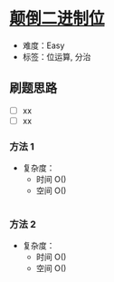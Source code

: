 # [颠倒二进制位](https://leetcode-cn.com/problems/reverse-bits/)

- 难度：Easy
- 标签：位运算, 分治

## 刷题思路

- [ ] xx
- [ ] xx

### 方法 1

- 复杂度：
    - 时间 O()
    - 空间 O()

``` js

```

### 方法 2

- 复杂度：
    - 时间 O()
    - 空间 O()

``` js

```
